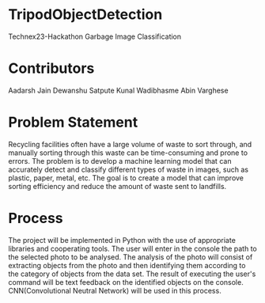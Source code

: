 # TripodObjectDetection
Technex23-Hackathon Garbage Image Classification

# Contributors
Aadarsh Jain
Dewanshu Satpute
Kunal Wadibhasme
Abin Varghese

# Problem Statement
Recycling facilities often have a large volume of waste to sort through, and manually sorting through this waste can be time-consuming and prone to errors. The problem is to develop a machine learning model that can accurately detect and classify different types of waste in images, such as plastic, paper, metal, etc. The goal is to create a model that can improve sorting efficiency and reduce the amount of waste sent to landfills.

# Process
The project will be implemented in Python with the use of appropriate libraries and cooperating tools. The user will enter in the console the path to the selected photo to be analysed. The analysis of the photo will consist of extracting objects from the photo and then identifying them according to the category of objects from the data set. The result of executing the user's command will be text feedback on the identified objects on the console. CNN(Convolutional Neutral Network) will be used in this process.



